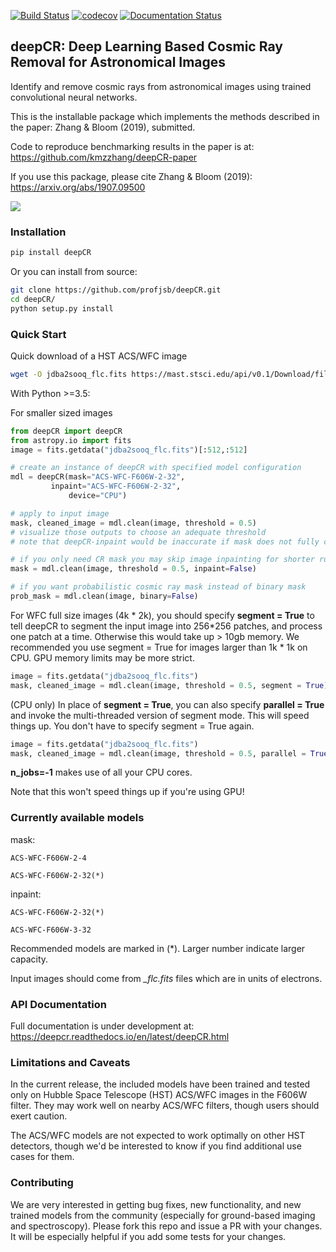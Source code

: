 [![Build Status](https://travis-ci.com/profjsb/deepCR.svg?token=baKtC9yCzzwzzqM9ihAX&branch=master)](https://travis-ci.com/profjsb/deepCR) [![codecov](https://codecov.io/gh/profjsb/deepCR/branch/master/graph/badge.svg?token=SIwJFmKJqr)](https://codecov.io/gh/profjsb/deepCR)
[![Documentation Status](https://readthedocs.org/projects/deepcr/badge/?version=latest)](https://deepcr.readthedocs.io/en/latest/?badge=latest)

## deepCR: Deep Learning Based Cosmic Ray Removal for Astronomical Images

Identify and remove cosmic rays from astronomical images using trained convolutional neural networks.

This is the installable package which implements the methods described in the paper: Zhang & Bloom (2019), submitted.

Code to reproduce benchmarking results in the paper is at: https://github.com/kmzzhang/deepCR-paper

If you use this package, please cite Zhang & Bloom (2019): https://arxiv.org/abs/1907.09500

<img src="https://raw.githubusercontent.com/profjsb/deepCR/master/imgs/postage-sm.jpg" wdith="90%">

### Installation

```bash
pip install deepCR
```

Or you can install from source:

```bash
git clone https://github.com/profjsb/deepCR.git
cd deepCR/
python setup.py install
```

### Quick Start

Quick download of a HST ACS/WFC image

```bash
wget -O jdba2sooq_flc.fits https://mast.stsci.edu/api/v0.1/Download/file?uri=mast:HST/product/jdba2sooq_flc.fits
```

With Python >=3.5:

For smaller sized images
```python
from deepCR import deepCR
from astropy.io import fits
image = fits.getdata("jdba2sooq_flc.fits")[:512,:512]

# create an instance of deepCR with specified model configuration
mdl = deepCR(mask="ACS-WFC-F606W-2-32",
	     inpaint="ACS-WFC-F606W-2-32",
             device="CPU")

# apply to input image
mask, cleaned_image = mdl.clean(image, threshold = 0.5)
# visualize those outputs to choose an adequate threshold
# note that deepCR-inpaint would be inaccurate if mask does not fully cover CR

# if you only need CR mask you may skip image inpainting for shorter runtime
mask = mdl.clean(image, threshold = 0.5, inpaint=False)

# if you want probabilistic cosmic ray mask instead of binary mask
prob_mask = mdl.clean(image, binary=False)
```

For WFC full size images (4k * 2k), you should specify **segment = True** to tell deepCR to segment the input image into 256*256 patches, and process one patch at a time.
Otherwise this would take up > 10gb memory. We recommended you use segment = True for images larger than 1k * 1k on CPU. GPU memory limits may be more strict.
```python
image = fits.getdata("jdba2sooq_flc.fits")
mask, cleaned_image = mdl.clean(image, threshold = 0.5, segment = True)
```

(CPU only) In place of **segment = True**, you can also specify **parallel = True** and invoke the multi-threaded version of segment mode. This will speed things up. You don't have to specify segment = True again.
```python
image = fits.getdata("jdba2sooq_flc.fits")
mask, cleaned_image = mdl.clean(image, threshold = 0.5, parallel = True, n_jobs=-1)
```
**n_jobs=-1** makes use of all your CPU cores.

Note that this won't speed things up if you're using GPU!

### Currently available models

mask:

    ACS-WFC-F606W-2-4

    ACS-WFC-F606W-2-32(*)

inpaint:

    ACS-WFC-F606W-2-32(*)

    ACS-WFC-F606W-3-32

Recommended models are marked in (*). Larger number indicate larger capacity.

Input images should come from *_flc.fits* files which are in units of electrons.


### API Documentation

Full documentation is under development at: https://deepcr.readthedocs.io/en/latest/deepCR.html

### Limitations and Caveats

In the current release, the included models have been trained and tested only on Hubble Space Telescope (HST) ACS/WFC images in the F606W filter. They may work well on nearby ACS/WFC filters, though users should exert caution.

The ACS/WFC models are not expected to work optimally on other HST detectors, though we'd be interested to know if you find additional use cases for them.

### Contributing

We are very interested in getting bug fixes, new functionality, and new trained models from the community (especially for ground-based imaging and spectroscopy). Please fork this repo and issue a PR with your changes. It will be especially helpful if you add some tests for your changes.

